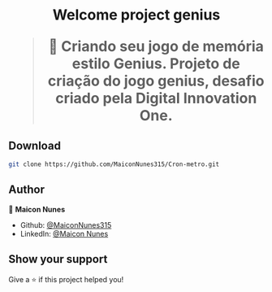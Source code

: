 <h1 align="center">Welcome project genius

> 🦀 Criando seu jogo de memória estilo Genius. Projeto de criação do jogo genius, desafio criado pela Digital Innovation One.
## Download

```sh
git clone https://github.com/MaiconNunes315/Cron-metro.git
```

## Author

👤 **Maicon Nunes**

- Github: [@MaiconNunes315](https://github.com/MaiconNunes315)
- LinkedIn: [@Maicon Nunes](https://www.linkedin.com/in/maicon-nunes-978454110/)

## Show your support

Give a ⭐️ if this project helped you!
